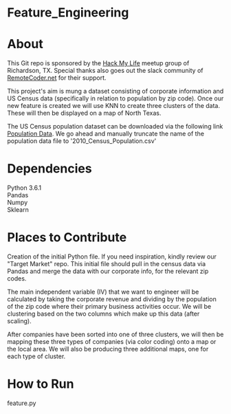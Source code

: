 # Feature_Engineering

About
=====
This Git repo is sponsored by the [Hack My Life](https://meetup.com/hack-my-life/) meetup group of Richardson, TX. Special thanks also goes out the slack community of [RemoteCoder.net](http://www.remotecoder.net) for their support. 

This project's aim is mung a dataset consisting of corporate information and US Census data (specifically in relation to population by zip code). Once our new feature is created we will use KNN to create three clusters of the data. These will then be displayed on a map of North Texas. 

The US Census population dataset can be downloaded via the following link [Population Data](https://blog.splitwise.com/2013/09/18/the-2010-us-census-population-by-zip-code-totally-free/). We go ahead and manually truncate the name of the population data file to '2010_Census_Population.csv'

Dependencies
============
Python 3.6.1  
Pandas  
Numpy  
Sklearn  

Places to Contribute
====================
Creation of the initial Python file. If you need inspiration, kindly review our "Target Market" repo. This initial file should pull in the census data via Pandas and merge the data with our corporate info, for the relevant zip codes. 

The main independent variable (IV) that we want to engineer will be calculated by taking the corporate revenue and dividing by the population of the zip code where their primary business activities occur. We will be clustering based on the two columns which make up this data (after scaling).

After companies have been sorted into one of three clusters, we will then be mapping these three types of companies (via color coding) onto a map or the local area. We will also be producing three additional maps, one for each type of cluster.

How to Run
============
feature.py
